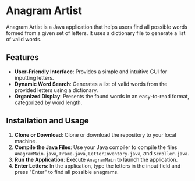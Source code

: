 # Anagram Artist

Anagram Artist is a Java application that helps users find all possible words formed from a given set of letters. It uses a dictionary file to generate a list of valid words.

## Features

- **User-Friendly Interface**: Provides a simple and intuitive GUI for inputting letters.
- **Dynamic Word Search**: Generates a list of valid words from the provided letters using a dictionary.
- **Organized Display**: Presents the found words in an easy-to-read format, categorized by word length.


## Installation and Usage

1. **Clone or Download**: Clone or download the repository to your local machine.
2. **Compile the Java Files**: Use your Java compiler to compile the files `AnagramMain.java`, `Frame.java`, `LetterInventory.java`, and `Scroller.java`.
3. **Run the Application**: Execute `AnagramMain` to launch the application.
4. **Enter Letters**: In the application, type the letters in the input field and press "Enter" to find all possible anagrams.

